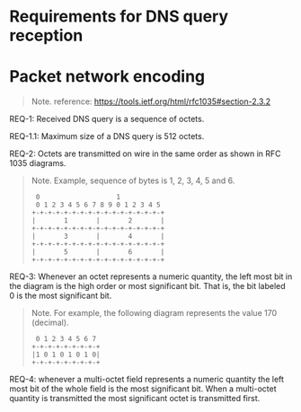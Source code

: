Requirements for DNS query reception
==========

# Packet network encoding #

> Note. reference: https://tools.ietf.org/html/rfc1035#section-2.3.2

REQ-1: Received DNS query is a sequence of octets.

REQ-1.1: Maximum size of a DNS query is 512 octets.

REQ-2: Octets are transmitted on wire in the same order as shown in RFC
1035 diagrams.

> Note. Example, sequence of bytes is 1, 2, 3, 4, 5 and 6.
>
>      0                   1
>      0 1 2 3 4 5 6 7 8 9 0 1 2 3 4 5
>     +-+-+-+-+-+-+-+-+-+-+-+-+-+-+-+-+
>     |       1       |       2       |
>     +-+-+-+-+-+-+-+-+-+-+-+-+-+-+-+-+
>     |       3       |       4       |
>     +-+-+-+-+-+-+-+-+-+-+-+-+-+-+-+-+
>     |       5       |       6       |
>     +-+-+-+-+-+-+-+-+-+-+-+-+-+-+-+-+

REQ-3: Whenever an octet represents a numeric quantity, the left most bit in
the diagram is the high order or most significant bit.  That is, the bit
labeled 0 is the most significant bit.

> Note. For example, the following
> diagram represents the value 170 (decimal).
>
>      0 1 2 3 4 5 6 7
>     +-+-+-+-+-+-+-+-+
>     |1 0 1 0 1 0 1 0|
>     +-+-+-+-+-+-+-+-+

REQ-4: whenever a multi-octet field represents a numeric quantity
the left most bit of the whole field is the most significant bit.  When
a multi-octet quantity is transmitted the most significant octet is
transmitted first.


